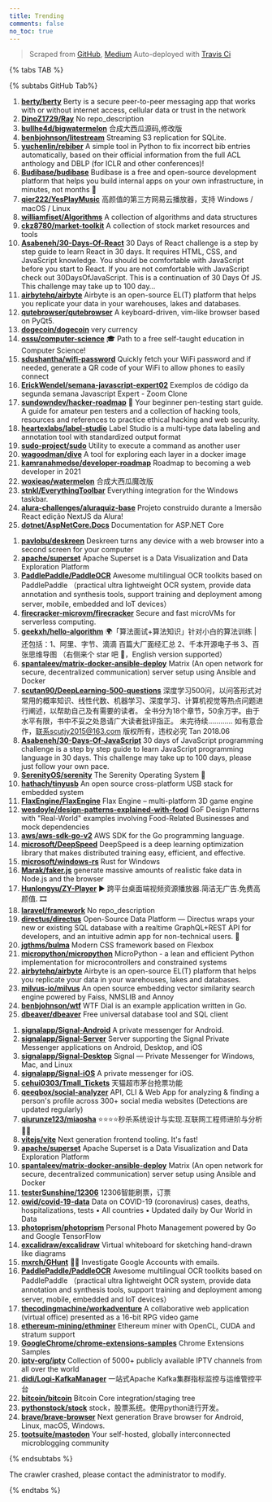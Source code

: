 ```yaml
---
title: Trending
comments: false
no_toc: true
---
```


> Scraped from [GitHub](https://github.com/trending), [Medium](https://medium.com/topic/popular)
Auto-deployed with [Travis Ci](https://travis-ci.org/)

{% tabs TAB %}
<!-- tab GitHub -->
{% subtabs GitHub Tab%}
<!-- tab Daily -->
1. [**berty/berty**](https://github.com/berty/berty)
Berty is a secure peer-to-peer messaging app that works with or without internet access, cellular data or trust in the network
2. [**DinoZ1729/Ray**](https://github.com/DinoZ1729/Ray)
No repo_description
3. [**bullhe4d/bigwatermelon**](https://github.com/bullhe4d/bigwatermelon)
合成大西瓜源码,修改版
4. [**benbjohnson/litestream**](https://github.com/benbjohnson/litestream)
Streaming S3 replication for SQLite.
5. [**yuchenlin/rebiber**](https://github.com/yuchenlin/rebiber)
A simple tool in Python to fix incorrect bib entries automatically, based on their official information from the full ACL anthology and DBLP (for ICLR and other conferences)!
6. [**Budibase/budibase**](https://github.com/Budibase/budibase)
Budibase is a free and open-source development platform that helps you build internal apps on your own infrastructure, in minutes, not months 🚀
7. [**qier222/YesPlayMusic**](https://github.com/qier222/YesPlayMusic)
高颜值的第三方网易云播放器，支持 Windows / macOS / Linux
8. [**williamfiset/Algorithms**](https://github.com/williamfiset/Algorithms)
A collection of algorithms and data structures
9. [**ckz8780/market-toolkit**](https://github.com/ckz8780/market-toolkit)
A collection of stock market resources and tools
10. [**Asabeneh/30-Days-Of-React**](https://github.com/Asabeneh/30-Days-Of-React)
30 Days of React challenge is a step by step guide to learn React in 30 days. It requires HTML, CSS, and JavaScript knowledge. You should be comfortable with JavaScript before you start to React. If you are not comfortable with JavaScript check out 30DaysOfJavaScript. This is a continuation of 30 Days Of JS. This challenge may take up to 100 day…
11. [**airbytehq/airbyte**](https://github.com/airbytehq/airbyte)
Airbyte is an open-source EL(T) platform that helps you replicate your data in your warehouses, lakes and databases.
12. [**qutebrowser/qutebrowser**](https://github.com/qutebrowser/qutebrowser)
A keyboard-driven, vim-like browser based on PyQt5.
13. [**dogecoin/dogecoin**](https://github.com/dogecoin/dogecoin)
very currency
14. [**ossu/computer-science**](https://github.com/ossu/computer-science)
🎓 Path to a free self-taught education in Computer Science!
15. [**sdushantha/wifi-password**](https://github.com/sdushantha/wifi-password)
Quickly fetch your WiFi password and if needed, generate a QR code of your WiFi to allow phones to easily connect
16. [**ErickWendel/semana-javascript-expert02**](https://github.com/ErickWendel/semana-javascript-expert02)
Exemplos de código da segunda semana Javascript Expert - Zoom Clone
17. [**sundowndev/hacker-roadmap**](https://github.com/sundowndev/hacker-roadmap)
📌 Your beginner pen-testing start guide. A guide for amateur pen testers and a collection of hacking tools, resources and references to practice ethical hacking and web security.
18. [**heartexlabs/label-studio**](https://github.com/heartexlabs/label-studio)
Label Studio is a multi-type data labeling and annotation tool with standardized output format
19. [**sudo-project/sudo**](https://github.com/sudo-project/sudo)
Utility to execute a command as another user
20. [**wagoodman/dive**](https://github.com/wagoodman/dive)
A tool for exploring each layer in a docker image
21. [**kamranahmedse/developer-roadmap**](https://github.com/kamranahmedse/developer-roadmap)
Roadmap to becoming a web developer in 2021
22. [**woxieao/watermelon**](https://github.com/woxieao/watermelon)
合成大西瓜魔改版
23. [**stnkl/EverythingToolbar**](https://github.com/stnkl/EverythingToolbar)
Everything integration for the Windows taskbar.
24. [**alura-challenges/aluraquiz-base**](https://github.com/alura-challenges/aluraquiz-base)
Projeto construido durante a Imersão React edição NextJS da Alura!
25. [**dotnet/AspNetCore.Docs**](https://github.com/dotnet/AspNetCore.Docs)
Documentation for ASP.NET Core
<!-- endtab -->
<!-- tab Weekly -->
1. [**pavlobu/deskreen**](https://github.com/pavlobu/deskreen)
Deskreen turns any device with a web browser into a second screen for your computer
2. [**apache/superset**](https://github.com/apache/superset)
Apache Superset is a Data Visualization and Data Exploration Platform
3. [**PaddlePaddle/PaddleOCR**](https://github.com/PaddlePaddle/PaddleOCR)
Awesome multilingual OCR toolkits based on PaddlePaddle （practical ultra lightweight OCR system, provide data annotation and synthesis tools, support training and deployment among server, mobile, embedded and IoT devices）
4. [**firecracker-microvm/firecracker**](https://github.com/firecracker-microvm/firecracker)
Secure and fast microVMs for serverless computing.
5. [**geekxh/hello-algorithm**](https://github.com/geekxh/hello-algorithm)
🌍「算法面试+算法知识」针对小白的算法训练 | 还包括：1、阿里、字节、滴滴 百篇大厂面经汇总 2、千本开源电子书 3、百张思维导图 （右侧来个 star 吧 🌹，English version supported）
6. [**spantaleev/matrix-docker-ansible-deploy**](https://github.com/spantaleev/matrix-docker-ansible-deploy)
Matrix (An open network for secure, decentralized communication) server setup using Ansible and Docker
7. [**scutan90/DeepLearning-500-questions**](https://github.com/scutan90/DeepLearning-500-questions)
深度学习500问，以问答形式对常用的概率知识、线性代数、机器学习、深度学习、计算机视觉等热点问题进行阐述，以帮助自己及有需要的读者。 全书分为18个章节，50余万字。由于水平有限，书中不妥之处恳请广大读者批评指正。 未完待续............ 如有意合作，联系scutjy2015@163.com 版权所有，违权必究 Tan 2018.06
8. [**Asabeneh/30-Days-Of-JavaScript**](https://github.com/Asabeneh/30-Days-Of-JavaScript)
30 days of JavaScript programming challenge is a step by step guide to learn JavaScript programming language in 30 days. This challenge may take up to 100 days, please just follow your own pace.
9. [**SerenityOS/serenity**](https://github.com/SerenityOS/serenity)
The Serenity Operating System 🐞
10. [**hathach/tinyusb**](https://github.com/hathach/tinyusb)
An open source cross-platform USB stack for embedded system
11. [**FlaxEngine/FlaxEngine**](https://github.com/FlaxEngine/FlaxEngine)
Flax Engine – multi-platform 3D game engine
12. [**wesdoyle/design-patterns-explained-with-food**](https://github.com/wesdoyle/design-patterns-explained-with-food)
GoF Design Patterns with "Real-World" examples involving Food-Related Businesses and mock dependencies
13. [**aws/aws-sdk-go-v2**](https://github.com/aws/aws-sdk-go-v2)
AWS SDK for the Go programming language.
14. [**microsoft/DeepSpeed**](https://github.com/microsoft/DeepSpeed)
DeepSpeed is a deep learning optimization library that makes distributed training easy, efficient, and effective.
15. [**microsoft/windows-rs**](https://github.com/microsoft/windows-rs)
Rust for Windows
16. [**Marak/faker.js**](https://github.com/Marak/faker.js)
generate massive amounts of realistic fake data in Node.js and the browser
17. [**Hunlongyu/ZY-Player**](https://github.com/Hunlongyu/ZY-Player)
▶️ 跨平台桌面端视频资源播放器.简洁无广告.免费高颜值. 🎞
18. [**laravel/framework**](https://github.com/laravel/framework)
No repo_description
19. [**directus/directus**](https://github.com/directus/directus)
Open-Source Data Platform — Directus wraps your new or existing SQL database with a realtime GraphQL+REST API for developers, and an intuitive admin app for non-technical users. 🐰
20. [**jgthms/bulma**](https://github.com/jgthms/bulma)
Modern CSS framework based on Flexbox
21. [**micropython/micropython**](https://github.com/micropython/micropython)
MicroPython - a lean and efficient Python implementation for microcontrollers and constrained systems
22. [**airbytehq/airbyte**](https://github.com/airbytehq/airbyte)
Airbyte is an open-source EL(T) platform that helps you replicate your data in your warehouses, lakes and databases.
23. [**milvus-io/milvus**](https://github.com/milvus-io/milvus)
An open source embedding vector similarity search engine powered by Faiss, NMSLIB and Annoy
24. [**benbjohnson/wtf**](https://github.com/benbjohnson/wtf)
WTF Dial is an example application written in Go.
25. [**dbeaver/dbeaver**](https://github.com/dbeaver/dbeaver)
Free universal database tool and SQL client
<!-- endtab -->
<!-- tab Monthly -->
1. [**signalapp/Signal-Android**](https://github.com/signalapp/Signal-Android)
A private messenger for Android.
2. [**signalapp/Signal-Server**](https://github.com/signalapp/Signal-Server)
Server supporting the Signal Private Messenger applications on Android, Desktop, and iOS
3. [**signalapp/Signal-Desktop**](https://github.com/signalapp/Signal-Desktop)
Signal — Private Messenger for Windows, Mac, and Linux
4. [**signalapp/Signal-iOS**](https://github.com/signalapp/Signal-iOS)
A private messenger for iOS.
5. [**cehui0303/Tmall_Tickets**](https://github.com/cehui0303/Tmall_Tickets)
天猫超市茅台抢票功能
6. [**qeeqbox/social-analyzer**](https://github.com/qeeqbox/social-analyzer)
API, CLI & Web App for analyzing & finding a person's profile across 300+ social media websites (Detections are updated regularly)
7. [**qiurunze123/miaosha**](https://github.com/qiurunze123/miaosha)
⭐⭐⭐⭐秒杀系统设计与实现.互联网工程师进阶与分析🙋🐓
8. [**vitejs/vite**](https://github.com/vitejs/vite)
Next generation frontend tooling. It's fast!
9. [**apache/superset**](https://github.com/apache/superset)
Apache Superset is a Data Visualization and Data Exploration Platform
10. [**spantaleev/matrix-docker-ansible-deploy**](https://github.com/spantaleev/matrix-docker-ansible-deploy)
Matrix (An open network for secure, decentralized communication) server setup using Ansible and Docker
11. [**testerSunshine/12306**](https://github.com/testerSunshine/12306)
12306智能刷票，订票
12. [**owid/covid-19-data**](https://github.com/owid/covid-19-data)
Data on COVID-19 (coronavirus) cases, deaths, hospitalizations, tests • All countries • Updated daily by Our World in Data
13. [**photoprism/photoprism**](https://github.com/photoprism/photoprism)
Personal Photo Management powered by Go and Google TensorFlow
14. [**excalidraw/excalidraw**](https://github.com/excalidraw/excalidraw)
Virtual whiteboard for sketching hand-drawn like diagrams
15. [**mxrch/GHunt**](https://github.com/mxrch/GHunt)
🕵️‍♂️ Investigate Google Accounts with emails.
16. [**PaddlePaddle/PaddleOCR**](https://github.com/PaddlePaddle/PaddleOCR)
Awesome multilingual OCR toolkits based on PaddlePaddle （practical ultra lightweight OCR system, provide data annotation and synthesis tools, support training and deployment among server, mobile, embedded and IoT devices）
17. [**thecodingmachine/workadventure**](https://github.com/thecodingmachine/workadventure)
A collaborative web application (virtual office) presented as a 16-bit RPG video game
18. [**ethereum-mining/ethminer**](https://github.com/ethereum-mining/ethminer)
Ethereum miner with OpenCL, CUDA and stratum support
19. [**GoogleChrome/chrome-extensions-samples**](https://github.com/GoogleChrome/chrome-extensions-samples)
Chrome Extensions Samples
20. [**iptv-org/iptv**](https://github.com/iptv-org/iptv)
Collection of 5000+ publicly available IPTV channels from all over the world
21. [**didi/Logi-KafkaManager**](https://github.com/didi/Logi-KafkaManager)
一站式Apache Kafka集群指标监控与运维管控平台
22. [**bitcoin/bitcoin**](https://github.com/bitcoin/bitcoin)
Bitcoin Core integration/staging tree
23. [**pythonstock/stock**](https://github.com/pythonstock/stock)
stock，股票系统。使用python进行开发。
24. [**brave/brave-browser**](https://github.com/brave/brave-browser)
Next generation Brave browser for Android, Linux, macOS, Windows.
25. [**tootsuite/mastodon**](https://github.com/tootsuite/mastodon)
Your self-hosted, globally interconnected microblogging community
<!-- endtab -->
{% endsubtabs %}
<!-- endtab -->
<!-- tab Medium -->
The crawler crashed, please contact the administrator to modify.
<!-- endtab -->
{% endtabs %}
